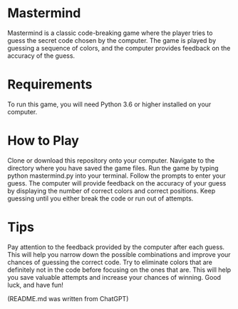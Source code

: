 # Mastermind
Mastermind is a classic code-breaking game where the player tries to guess the secret code chosen by the computer. The game is played by guessing a sequence of colors, and the computer provides feedback on the accuracy of the guess.

# Requirements
To run this game, you will need Python 3.6 or higher installed on your computer.

# How to Play
Clone or download this repository onto your computer.
Navigate to the directory where you have saved the game files.
Run the game by typing python mastermind.py into your terminal.
Follow the prompts to enter your guess. The computer will provide feedback on the accuracy of your guess by displaying the number of correct colors and correct positions.
Keep guessing until you either break the code or run out of attempts.
# Tips
Pay attention to the feedback provided by the computer after each guess. This will help you narrow down the possible combinations and improve your chances of guessing the correct code.
Try to eliminate colors that are definitely not in the code before focusing on the ones that are. This will help you save valuable attempts and increase your chances of winning.
Good luck, and have fun!

(README.md was written from ChatGPT)
